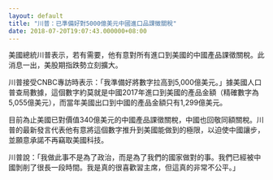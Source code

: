 ```yaml
---
layout: default
title: "川普：已準備好對5000億美元中國進口品課徵關稅"
date: 2018-07-20T19:07:43.000000+08:00
---
```


美國總統川普表示，若有需要，他有意對所有進口到美國的中國產品課徵關稅。此消息一出，美股期指跌勢立刻擴大。


川普接受CNBC專訪時表示：「我準備好將數字拉高到5,000億美元。」據美國人口普查局數據，這個數字約莫就是中國2017年進口到美國的產品金額（精確數字為5,055億美元），而當年美國出口到中國的產品金額只有1,299億美元。


目前為止美國已對價值340億美元的中國產品課徵關稅，中國也回敬同額關稅。川普的最新發言代表他有意將這個數字推升到美國能做到的極限，以迫使中國讓步，並願意承諾不再竊取美國科技。


川普說：「我做此事不是為了政治，而是為了我們的國家做對的事。我們已經被中國剝削了很長一段時間。我是真的很喜歡習主席，但這真的非常不公平。」

